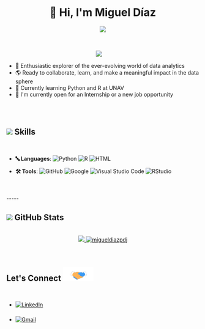 <h1 align="center">👋 Hi, I'm Miguel Díaz</h1>

<p align="center">
  <a href="https://github.com/DenverCoder1/readme-typing-svg">
    <img src="https://readme-typing-svg.herokuapp.com?font=Time+New+Roman&color=cyan&size=25&center=true&vCenter=true&width=600&height=100&lines=Unlocking+data's+hidden+stories;BBA+student+by+day,+Data+Analyst+by+night;Weaving+insights+from+the+digital+realm">
  </a>
</p>

<br>

<p align="center">
  <img src="https://static.vecteezy.com/system/resources/previews/007/559/606/original/a-children-learning-coding-or-computer-programming-flat-illustration-coding-for-kids-basic-computer-programming-can-be-used-for-web-landing-page-social-media-promotion-etc-vector.jpg" align="right" width="270px">
</p>

<br>

- 🌝 Enthusiastic explorer of the ever-evolving world of data analytics
- 🌎 Ready to collaborate, learn, and make a meaningful impact in the data sphere
- 🔭 Currently learning Python and R at UNAV
- 📖 I'm currently open for an Internship or a new job opportunity

<br><br>

## <img src="https://media2.giphy.com/media/QssGEmpkyEOhBCb7e1/giphy.gif?cid=ecf05e47a0n3gi1bfqntqmob8g9aid1oyj2wr3ds3mg700bl&rid=giphy.gif" width="25"> Skills
<br>

<p align="center">
  
- **🔤 Languages**:
    ![Python](https://img.shields.io/badge/Python-%2314354C.svg?style=for-the-badge&logo=python&logoColor=white)
    ![R](https://img.shields.io/badge/R-%2769a84f.svg?style=for-the-badge&logo=r&logoColor=white)
    ![HTML](https://img.shields.io/badge/HTML-%23E34F26.svg?style=for-the-badge&logo=html5&logoColor=white)

- **🛠️ Tools**:
    ![GitHub](https://img.shields.io/badge/GitHub-%23121011.svg?style=for-the-badge&logo=github&logoColor=white)
    ![Google](https://img.shields.io/badge/Google-%234285F4.svg?style=for-the-badge&logo=google&logoColor=white)
    ![Visual Studio Code](https://img.shields.io/badge/Visual%20Studio%20Code-0078d7.svg?style=for-the-badge&logo=visual-studio-code&logoColor=white)
    ![RStudio](https://img.shields.io/badge/RStudio-%2345a4e5.svg?style=for-the-badge&logo=rstudio&logoColor=white)

</p>

<br>
<br>
-----
<br>

## <img src="https://media.giphy.com/media/iY8CRBdQXODJSCERIr/giphy.gif" width="35"> GitHub Stats
<br>

<div align="center">

<a href="https://github.com/migueldiazpdj/">
  <img src="https://github-readme-stats.vercel.app/api?username=migueldiazpdj&include_all_commits=true&count_private=true&show_icons=true&line_height=20&title_color=7A7ADB&icon_color=2234AE&text_color=D3D3D3&bg_color=0,000000,130F40" width="450"/>
  <img src="https://github-readme-stats.vercel.app/api/top-langs?username=migueldiazpdj&show_icons=true&locale=en&layout=compact&line_height=20&title_color=7A7ADB&icon_color=2234AE&text_color=D3D3D3&bg_color=0,000000,130F40" width="375" alt="migueldiazpdj"/>
</a>

</div>

<br>
<br>

## Let's Connect <img src="https://github.com/0xAbdulKhalid/0xAbdulKhalid/raw/main/assets/mdImages/handshake.gif" width="80">
<br>

<div align="left">

<ul>

<li>
  <a href="https://www.linkedin.com/in/migueldiazperezdejuan/" target="_blank">
    <img src="https://img.shields.io/badge/LinkedIn-MiguelDíazPerezdeJuan-%2300acee.svg?color=405DE6&style=for-the-badge&logo=linkedin&logoColor=white" alt="LinkedIn" style="margin-bottom: 5px;"/>
  </a>
</li>

<br>

<li>
  <a href="mailto:migueldiazperezdejuan@gmail.com" target="_blank">
    <img src="https://img.shields.io/badge/Gmail-migueldiazperezdejuan-%23EA4335.svg?style=for-the-badge&logo=gmail&logoColor=white" alt="Gmail" style="margin-bottom: 5px;" />
  </a>
</li>

</ul>

</div>

